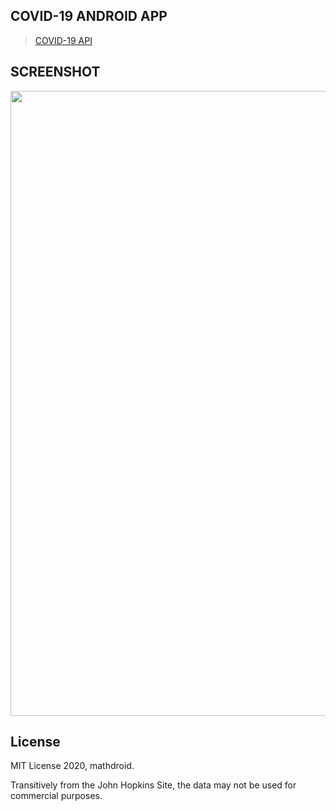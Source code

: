 ## COVID-19 ANDROID APP

> [COVID-19 API](https://github.com/mathdroid/covid-19-api)


## SCREENSHOT

<div align="center">
    <img width="1000" src="https://github.com/sqayner/a-covid19-app/blob/master/covid19thumbnail.png">  
</div>


## License

MIT License 2020, mathdroid.

Transitively from the John Hopkins Site, the data may not be used for commercial purposes.
